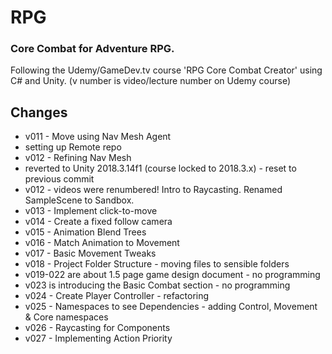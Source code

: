 # RPG

### Core Combat for Adventure RPG.

Following the Udemy/GameDev.tv course 'RPG Core Combat Creator' using C# and Unity. (v number is video/lecture number on Udemy course)
## Changes
* v011 - Move using Nav Mesh Agent
* setting up Remote repo
* v012 - Refining Nav Mesh
* reverted to Unity 2018.3.14f1 (course locked to 2018.3.x) - reset to previous commit
* v012 - videos were renumbered! Intro to Raycasting. Renamed SampleScene to Sandbox.
* v013 - Implement click-to-move
* v014 - Create a fixed follow camera
* v015 - Animation Blend Trees
* v016 - Match Animation to Movement
* v017 - Basic Movement Tweaks
* v018 - Project Folder Structure - moving files to sensible folders
* v019-022 are about 1.5 page game design document - no programming
* v023 is introducing the Basic Combat section - no programming
* v024 - Create Player Controller - refactoring
* v025 - Namespaces to see Dependencies - adding Control, Movement & Core namespaces
* v026 - Raycasting for Components
* v027 - Implementing Action Priority
